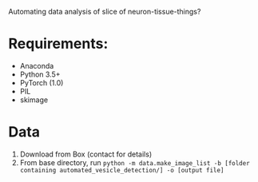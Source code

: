 Automating data analysis of slice of neuron-tissue-things?

# Requirements:
- Anaconda
- Python 3.5+
- PyTorch (1.0)
- PIL
- skimage


# Data
1. Download from Box (contact for details)
2. From base directory, run `python -m data.make_image_list -b [folder containing automated_vesicle_detection/] -o [output file]`

